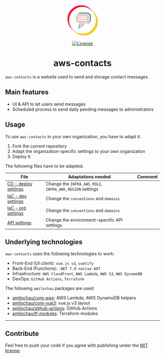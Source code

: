 <p align="center">
  <a href="https://contact.milochau.com" target="_blank">
    <img alt="aws-contacts logo" width="100" src="./src/contacts-client/src/assets/logo.png">
  </a>
</p>
<p align="center">
  <a href="https://github.com/vuetifyjs/vuetify/blob/master/LICENSE.md">
    <img src="https://img.shields.io/github/license/amilochau/aws-contacts" alt="License">
  </a>
</p>
<h1 align="center">
  aws-contacts
</h1>

`aws-contacts` is a website used to send and storage contact messages.

## Main features

- UI & API to let users send messages
- Scheduled process to send daily pending messages to administrators

## Usage

To use `aws-contacts` in your own organization, you have to adapt it.

1. Fork the current repository
2. Adapt the organization-specific settings to your own organization
3. Deploy it

The following files have to be adapted.

| File | Adaptations needed | Comment |
| ---- | ------------------ | ------- |
| [CD - deploy settings](./.github/workflows/deploy.yml) | Change the `INFRA_AWS_ROLE`, `INFRA_AWS_REGION` settings |
| [IaC - dev settings](./.tf/hosts/dev.tfvars) | Change the `conventions` and `domains` |
| [IaC - prd settings](./.tf/hosts/prd.tfvars) | Change the `conventions` and `domains` |
| [API settings](./src/contacts-client/src/data/config.ts) | Change the environment-specific API settings |

## Underlying technologies

`aws-contacts` uses the following technologies to work:

- Front-End (UI client): `vue.js v3`, `vuetify`
- Back-End (Functions): `.NET 7.0 native AOT`
- Infrastructure: `AWS CloudFront`, `AWS Lambda`, `AWS S3`, `AWS DynamoDB`
- DevOps: `GitHub Actions`, `Terraform`

The following `amilochau` packages are used:

- [amilochau/core-aws](https://github.com/amilochau/core-aws): AWS Lambda, AWS DynamoDB helpers
- [amilochau/core-vue3](https://github.com/amilochau/core-vue3): vue.js v3 layout
- [amilochau/github-actions](https://github.com/amilochau/github-actions): GitHub Actions
- [amilochau/tf-modules](https://github.com/amilochau/tf-modules): Terraform modules

--- 

## Contribute

Feel free to push your code if you agree with publishing under the [MIT license](./LICENSE).
